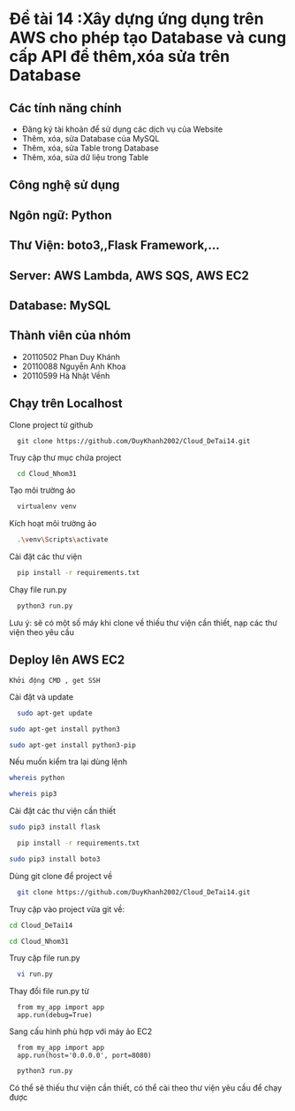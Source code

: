 # Đề tài 14 :Xây dựng ứng dụng trên AWS cho phép tạo Database và cung cấp API để thêm,xóa sửa trên Database 

## Các tính năng chính

- Đăng ký tài khoản để sử dụng các dịch vụ của Website
- Thêm, xóa, sửa Database của MySQL
- Thêm, xóa, sửa Table trong Database
- Thêm, xóa, sửa dữ liệu trong Table

## Công nghệ sử dụng
## Ngôn ngữ: Python 
## Thư Viện: boto3,,Flask Framework,...
## Server: AWS Lambda, AWS SQS, AWS EC2
## Database: MySQL

## Thành viên của nhóm

- 20110502 Phan Duy Khánh
- 20110088 Nguyễn Anh Khoa
- 20110599 Hà Nhật Vềnh

## Chạy trên Localhost

Clone project từ github
```
  git clone https://github.com/DuyKhanh2002/Cloud_DeTai14.git
```

Truy cập thư mục chứa project

```bash
  cd Cloud_Nhom31
```

Tạo môi trường ảo

```bash
  virtualenv venv
```

Kích hoạt môi trường ảo

```bash
  .\venv\Scripts\activate
```

Cài đặt các thư viện 

```bash
  pip install -r requirements.txt
```
Chạy file run.py

```bash
  python3 run.py
```

Lưu ý: sẽ có một số máy khi clone về thiếu thư viện cần thiết, nạp các thư viện theo yêu cầu


## Deploy lên AWS EC2 

```
Khởi động CMD , get SSH
```

Cài đặt và update

```bash
  sudo apt-get update
```

```bash
sudo apt-get install python3
```

```bash
sudo apt-get install python3-pip
```
Nếu muốn kiểm tra lại dùng lệnh

```bash
whereis python
```

```bash
whereis pip3
```

Cài đặt các thư viện cần thiết
```bash
sudo pip3 install flask
```
```bash
  pip install -r requirements.txt
```
```bash
sudo pip3 install boto3
```
Dùng git clone để project về 

```bash
  git clone https://github.com/DuyKhanh2002/Cloud_DeTai14.git
```

Truy cập vào project vừa git về:

```bash
cd Cloud_DeTai14
```

```bash
cd Cloud_Nhom31
```

Truy cập file run.py

```bash
  vi run.py
```

Thay đổi file run.py từ 

```python3
  from my_app import app
  app.run(debug=True)
```

Sang cấu hình phù hợp với máy ảo EC2

```python3
  from my_app import app
  app.run(host='0.0.0.0', port=8080)
```

```bash
  python3 run.py
```
Có thể sẽ thiếu thư viện cần thiết, có thể cài theo thư viện yêu cầu để chạy được 

